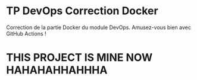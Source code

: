 # TP DevOps Correction Docker

Correction de la partie Docker du module DevOps. Amusez-vous bien avec GitHub Actions !

# THIS PROJECT IS MINE NOW HAHAHAHHAHHHA
